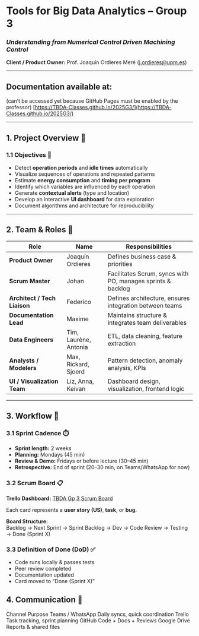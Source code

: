 # Tools for Big Data Analytics – Group 3  
### *Understanding from Numerical Control Driven Machining Control*  
**Client / Product Owner:** Prof. Joaquín Ordieres Meré ([j.ordieres@upm.es](mailto:j.ordieres@upm.es))  

---

## Documentation available at:
(can’t be accessed yet because GitHub Pages must be enabled by the professor)
[https://TBDA-Classes.github.io/2025G3/](https://TBDA-Classes.github.io/2025G3/)

---

## 1. Project Overview 📘

### 1.1 Objectives 🎯
- Detect **operation periods** and **idle times** automatically  
- Visualize sequences of operations and repeated patterns  
- Estimate **energy consumption** and **timing per program**  
- Identify which variables are influenced by each operation  
- Generate **contextual alerts** (type and location)  
- Develop an interactive **UI dashboard** for data exploration  
- Document algorithms and architecture for reproducibility  

---

## 2. Team & Roles 👥

| Role | Name | Responsibilities |
|------|------|------------------|
| **Product Owner** | Joaquín Ordieres | Defines business case & priorities |
| **Scrum Master** | Johan | Facilitates Scrum, syncs with PO, manages sprints & backlog |
| **Architect / Tech Liaison** | Federico | Defines architecture, ensures integration between teams |
| **Documentation Lead** | Maxime | Maintains structure & integrates team deliverables |
| **Data Engineers** | Tim, Laurène, Antonia | ETL, data cleaning, feature extraction |
| **Analysts / Modelers** | Max, Rickard, Sjoerd | Pattern detection, anomaly analysis, KPIs |
| **UI / Visualization Team** | Liz, Anna, Keivan | Dashboard design, visualization, frontend logic |

---

## 3. Workflow 🔁

### 3.1 Sprint Cadence ⏱️
- **Sprint length:** 2 weeks  
- **Planning:** Mondays (45 min)  
- **Review & Demo:** Fridays or before lecture (30–45 min)  
- **Retrospective:** End of sprint (20–30 min, on Teams/WhatsApp for now)

### 3.2 Scrum Board 📋
**Trello Dashboard:** [TBDA Gp 3 Scrum Board](https://trello.com/b/VoTlCAOa/tbda-gp-3-scrum-board)  
 
Each card represents a **user story (US)**, **task**, or **bug**.  

**Board Structure:**  
Backlog → Next Sprint → Sprint Backlog → Dev → Code Review → Testing → Done (Sprint X)

###  3.3 Definition of Done (DoD) ✅
- Code runs locally & passes tests  
- Peer review completed  
- Documentation updated  
- Card moved to “Done (Sprint X)”  

## 4. Communication 💬
Channel	Purpose
Teams / WhatsApp	Daily syncs, quick coordination
Trello	Task tracking, sprint planning
GitHub	Code + Docs + Reviews
Google Drive	Reports & shared files
